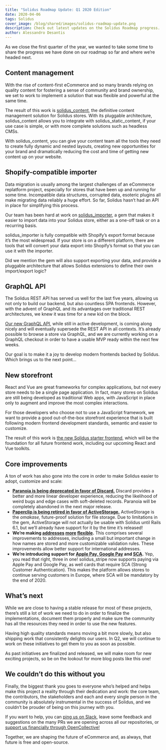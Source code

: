 ```yaml
---
title: "Solidus Roadmap Update: Q1 2020 Edition"
date: 2020-04-06
tags: Solidus
cover_image: /blog/shared/images/solidus-roadmap-update.png
description: Check out latest updates on the Solidus Roadmap progress. GraphQL API, Shopify importer, Headless content management and much more.
author: Alessandro Desantis
---
```


As we close the first quarter of the year, we wanted to take some time to share the progress we have
done on our roadmap so far and where we’re headed next.

## Content management

With the rise of content-first eCommerce and so many brands relying on quality content for fostering
a sense of community and brand ownership, we set to work to implement a solution that was flexible
and powerful at the same time.

The result of this work is [solidus_content](https://github.com/nebulab/solidus_content/), the
definitive content management solution for Solidus stores. With its pluggable architecture,
solidus_content allows you to integrate with solidus_static_content, if your use case is simple, or
with more complete solutions such as headless CMSs.

With solidus_content, you can give your content team all the tools they need to create fully dynamic
and nested layouts, creating new opportunities for your brand and dramatically reducing the cost and
time of getting new content up on your website.

## Shopify-compatible importer

Data migration is usually among the largest challenges of an eCommerce replatform project,
especially for stores that have been up and running for some time. Incompatible data structures,
corrupted data, esoteric plugins all make migrating data reliably a huge effort. So far, Solidus
hasn’t had an API in place for simplifying this process.

Our team has been hard at work on [solidus_importer](https://github.com/nebulab/solidus_importer/),
a gem that makes it easier to import data into your Solidus store, either as a one-off task or on a
recurring basis.

solidus_importer is fully compatible with Shopify’s export format because it’s the most widespread.
If your store is on a different platform, there are tools that will convert your data export into
Shopify’s format so that you can use it with the importer.

Did we mention the gem will also support exporting your data, and provide a pluggable architecture
that allows Solidus extensions to define their own import/export logic?

## GraphQL API

The Solidus REST API has served us well for the last five years, allowing us not only to build our
backend, but also countless SPA frontends. However, with the advent of GraphQL and its advantages
over traditional REST architectures, we knew it was time for a new kid on the block.

[Our new GraphQL API](https://github.com/solidusio-contrib/solidus_graphql_api/), while still in
active development, is coming along nicely and will eventually supersede the REST API in all
contexts. It’s already possible to browse a store via GraphQL, and we are currently working on a
GraphQL checkout in order to have a usable MVP ready within the next few weeks.

Our goal is to make it a joy to develop modern frontends backed by Solidus. Which brings us to the
next point…

## New storefront

React and Vue are great frameworks for complex applications, but not every store needs to be a
single page application. In fact, many stores on Solidus are still being developed as traditional
Web apps, with JavaScript in place only to augment and improve the most complex interactions.

For those developers who choose not to use a JavaScript framework, we want to provide a good
out-of-the-box storefront experience that is built following modern frontend development standards,
semantic and easier to customize.

The result of this work is [the new Solidus starter frontend](https://github.com/nebulab/solidus_starter_frontend/),
which will be the foundation for all future frontend work, including our upcoming React and Vue
toolkits.

## Core improvements

A ton of work has also gone into the core in order to make Solidus easier to adopt, customize and
scale:

* [**Paranoia is being deprecated in favor of Discard.**](https://github.com/solidusio/solidus/pull/3488)
  Discard provides a better and more linear developer experience, reducing the likelihood of weird
  bugs and edge cases with soft-deleted records. Paranoia will be completely abandoned in the next
  major release.
* [**Paperclip is being retired in favor of ActiveStorage.**](https://github.com/solidusio/solidus/pull/3501)
  ActiveStorage is the _omakase,_ future-proof solution for file storage. Due to limitations in the
  gem, ActiveStorage will not actually be usable with Solidus until Rails 6.1, but we’ll already
  have support for it by the time it’s released!
* **We’re making [addresses](https://github.com/solidusio/solidus/pull/3465)
  [more](https://github.com/solidusio/solidus/pull/3458)
  [flexible](https://github.com/solidusio/solidus/pull/3524).** This comprises several improvements
  to addresses, including a small but important change in how names are stored and more customizable
  validation rules. These improvements allow better support for international addresses.
* **We’re introducing support for [Apple Pay, Google Pay](https://github.com/solidusio/solidus_stripe/pull/25)
  and [SCA](https://github.com/solidusio/solidus_stripe/pull/20).** Yep, you read that right, three
  in one! solidus_stripe now supports paying via Apple Pay and Google Pay, as well cards that
  require SCA (Strong Customer Authentication). This makes the platform allows stores to continue
  serving customers in Europe, where SCA will be mandatory by the end of 2020.

## What’s next

While we are close to having a stable release for most of these projects, there’s still a lot of
work we need to do in order to finalize the implementations, document them properly and make sure
the community has all the resources they need in order to use the new features.

Having high quality standards means moving a bit more slowly, but also shipping work that
consistently delights our users. In Q2, we will continue to work on these initiatives to get them to
you as soon as possible.

As past initiatives are finalized and released, we will make room for new exciting projects, so be
on the lookout for more blog posts like this one!

## We couldn’t do this without you

Finally, the biggest thank you goes to everyone who’s helped and helps make this project a reality
through their dedication and work: the core team, the contributors, the stakeholders and each and
every single person in the community is absolutely instrumental in the success of Solidus, and we
couldn’t be prouder of being on this journey with you.

If you want to help, you can [ping us on Slack](http://slack.solidus.io/), leave some feedback and
suggestions on the many PRs we are opening across all our repositories, or
[support us financially through OpenCollective!](https://opencollective.com/solidus)

Together, we are shaping the future of eCommerce and, as always, that future is free and
open-source.
